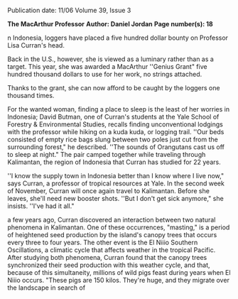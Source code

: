 Publication date: 11/06
Volume 39, Issue 3

**The MacArthur Professor**
**Author: Daniel Jordan**
**Page number(s): 18**

n Indonesia, loggers have placed a five hundred dollar bounty on Professor Lisa Curran's head. 

Back in the U.S., however, she is viewed as a luminary rather than as a target. This year, she was awarded a MacArthur ''Genius Grant" five hundred thousand dollars to use for her work, no strings attached. 

Thanks to the grant, she can now afford to be caught by the loggers one thousand times. 

For the wanted woman, finding a place to sleep is the least of her worries in Indonesia; David Butman, one of Curran's students at the Yale School of Forestry & Environmental Studies, recalls finding unconventional lodgings with the professor while hiking on a kuda kuda, or logging trail. ''Our beds consisted of empty rice bags slung between two poles just cut from the surrounding forest," he described. ''The sounds of Orangutans cast us off to sleep at night." The pair camped together while traveling through Kalimantan, the region of Indonesia that Curran has studied for 22 years. 

''I know the supply town in Indonesia better than I know where I live now," says Curran, a professor of tropical resources at Yale. In the second week of November, Curran will once again travel to Kalimantan. Before she leaves, she'll need new booster shots. ''But I don't get sick anymore," she insists. ''I've had it all." 

a few years ago, Curran discovered an interaction between two natural phenomena in Kalimantan. One of these occurrences, "masting," is a period of heightened seed production by the island's canopy trees that occurs every three to four years. The other event is the El Niiio Southern Oscillations, a climatic cycle that affects weather in the tropical Pacific. After studying both phenomena, Curran found that the canopy trees synchronized their seed production with this weather cycle, and that, because of this simultaneity, millions of wild pigs feast during years when El Niiio occurs. "These pigs are 150 kilos. They're huge, and they migrate over the landscape in search of